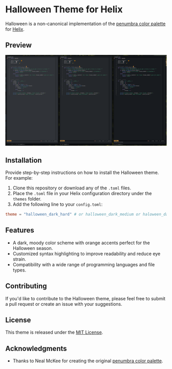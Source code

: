 # Halloween Theme for Helix

Halloween is a non-canonical implementation of the [penumbra color palette](https://github.com/nealmckee/penumbra) for [Helix](https://github.com/helix-editor/helix).  


## Preview

![Halloween Theme Preview](images/example.png)

## Installation

Provide step-by-step instructions on how to install the Halloween theme. For example:

1. Clone this repository or download any of the `.toml` files.
2. Place the `.toml` file in your Helix configuration directory under the `themes` folder.
3. Add the following line to your `config.toml`:

```toml
theme = "halloween_dark_hard" # or halloween_dark_medium or haloween_dark_soft
```

## Features

- A dark, moody color scheme with orange accents perfect for the Halloween season.
- Customized syntax highlighting to improve readability and reduce eye strain.
- Compatibility with a wide range of programming languages and file types.

## Contributing

If you'd like to contribute to the Halloween theme, please feel free to submit a pull request or create an issue with your suggestions.

## License

This theme is released under the [MIT License](LICENSE).

## Acknowledgments

- Thanks to Neal McKee for creating the original [penumbra color palette](https://github.com/nealmckee/penumbra).
